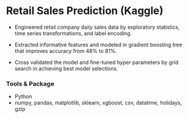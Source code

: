 # Retail Sales Prediction (Kaggle)


- Engineered retail company daily sales data by exploratory statistics, time series transformations, and label encoding.

- Extracted informative features and modeled in gradient boosting tree that improves accuracy from 48% to 81%.

- Cross validated the model and fine-tuned hyper parameters by grid search in achieving best model selections.

### Tools & Package

- Python
- numpy, pandas, matplotlib, sklearn, xgboost, csv, datatime, holidays, gzip



